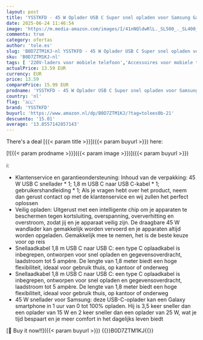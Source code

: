 ```yaml
---
layout: post
title: 'YSSTKFD - 45 W Oplader USB C Super snel opladen voor Samsung Galaxy S24 Ultra/S24+/S23 Ultra/S23+/S22/A54  Z Fold/Flip 5  Tab S9 Ultra/S9  Plus/S9 FE/S8/S8 Ultra/S8 PLUS/S7 FE/S7 Plus  oplader type C-stekker'
date: 2025-06-24 11:46:54
image: 'https://m.media-amazon.com/images/I/41nNQldwRlL._SL500_._SL400_.jpg'
comments: true
category: ofertas
author: 'tole.es'
slug: 'B0D7ZTM1KJ-nl YSSTKFD - 45 W Oplader USB C Super snel opladen voor...'
sku: 'B0D7ZTM1KJ-nl'
tags: [ '220V-laders voor mobiele telefoon','Accessoires voor mobiele telefoons','Elektronica','Mobiele telefoonladers','Mobiele telefoons & communicatieproducten','ysstkfd','🇳🇱', ]
actualPrice: 13.59 EUR
currency: EUR
price: 13.59
comparePrice: 15.99 EUR
prodname: 'YSSTKFD - 45 W Oplader USB C Super snel opladen voor Samsung Galaxy S24 Ultra/S24+/S23 Ultra/S23+/S22/A54  Z Fold/Flip 5  Tab S9 Ultra/S9  Plus/S9 FE/S8/S8 Ultra/S8 PLUS/S7 FE/S7 Plus  oplader type C-stekker'
country: 'nl'
flag: '🇳🇱'
brand: 'YSSTKFD'
buyurl: 'https://www.amazon.nl/dp/B0D7ZTM1KJ/?tag=tolees0b-21'
descuento: '15.01'
average: '13.8557142857143'
---
```


There's a deal [{{< param title >}}]({{< param buyurl >}})  here:

[![{{< param prodname >}}]({{< param image >}})]({{< param buyurl >}})

ℹ️:

- Klantenservice en garantieondersteuning: Inhoud van de verpakking: 45 W USB C snellader * 1; 1,8 m USB C naar USB C-kabel * 1; gebruikershandleiding * 1; Als je vragen hebt over het product, neem dan gerust contact op met de klantenservice en wij zullen het perfect oplossen
- Veilig opladen: Uitgerust met een intelligente chip om je apparaten te beschermen tegen kortsluiting, overspanning, oververhitting en overstroom, zodat jij en je apparaat veilig zijn. De draagbare 45 W wandlader kan gemakkelijk worden vervoerd en je apparaten altijd worden opgeladen. Gemakkelijk mee te nemen, het is de beste keuze voor op reis
- Snellaadkabel 1,8 m USB C naar USB C: een type C oplaadkabel is inbegrepen, ontworpen voor snel opladen en gegevensoverdracht, laadstroom tot 5 ampère. De lengte van 1,8 meter biedt een hoge flexibiliteit, ideaal voor gebruik thuis, op kantoor of onderweg
- Snellaadkabel 1,8 m USB C naar USB C: een type C oplaadkabel is inbegrepen, ontworpen voor snel opladen en gegevensoverdracht, laadstroom tot 5 ampère. De lengte van 1,8 meter biedt een hoge flexibiliteit, ideaal voor gebruik thuis, op kantoor of onderweg
- 45 W snellader voor Samsung: deze USB-C-oplader kan een Galaxy smartphone in 1 uur van 0 tot 100% opladen. Hij is 3,5 keer sneller dan een oplader van 15 W en 2 keer sneller dan een oplader van 25 W, wat je tijd bespaart en je meer comfort in het dagelijks leven biedt

[🛒 Buy it now!!]({{< param buyurl >}})
{{<world>}}B0D7ZTM1KJ{{</world>}}
